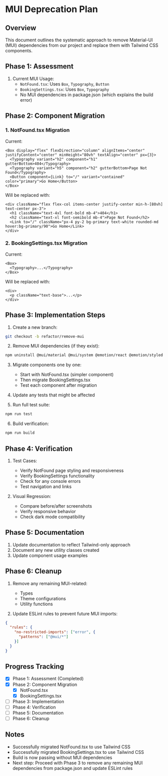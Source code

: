 # MUI Deprecation Plan

## Overview
This document outlines the systematic approach to remove Material-UI (MUI) dependencies from our project and replace them with Tailwind CSS components.

## Phase 1: Assessment
1. Current MUI Usage:
   - `NotFound.tsx`: Uses `Box`, `Typography`, `Button`
   - `BookingSettings.tsx`: Uses `Box`, `Typography`
   - No MUI dependencies in package.json (which explains the build error)

## Phase 2: Component Migration

### 1. NotFound.tsx Migration
Current:
```tsx
<Box display="flex" flexDirection="column" alignItems="center" justifyContent="center" minHeight="80vh" textAlign="center" px={3}>
  <Typography variant="h2" component="h1" gutterBottom>404</Typography>
  <Typography variant="h5" component="h2" gutterBottom>Page Not Found</Typography>
  <Button component={Link} to="/" variant="contained" color="primary">Go Home</Button>
</Box>
```

Will be replaced with:
```tsx
<div className="flex flex-col items-center justify-center min-h-[80vh] text-center px-3">
  <h1 className="text-4xl font-bold mb-4">404</h1>
  <h2 className="text-xl font-semibold mb-4">Page Not Found</h2>
  <Link to="/" className="px-4 py-2 bg-primary text-white rounded-md hover:bg-primary/90">Go Home</Link>
</div>
```

### 2. BookingSettings.tsx Migration
Current:
```tsx
<Box>
  <Typography>...</Typography>
</Box>
```

Will be replaced with:
```tsx
<div>
  <p className="text-base">...</p>
</div>
```

## Phase 3: Implementation Steps

1. Create a new branch:
```bash
git checkout -b refactor/remove-mui
```

2. Remove MUI dependencies (if they exist):
```bash
npm uninstall @mui/material @mui/system @emotion/react @emotion/styled
```

3. Migrate components one by one:
   - Start with NotFound.tsx (simpler component)
   - Then migrate BookingSettings.tsx
   - Test each component after migration

4. Update any tests that might be affected

5. Run full test suite:
```bash
npm run test
```

6. Build verification:
```bash
npm run build
```

## Phase 4: Verification

1. Test Cases:
   - Verify NotFound page styling and responsiveness
   - Verify BookingSettings functionality
   - Check for any console errors
   - Test navigation and links

2. Visual Regression:
   - Compare before/after screenshots
   - Verify responsive behavior
   - Check dark mode compatibility

## Phase 5: Documentation

1. Update documentation to reflect Tailwind-only approach
2. Document any new utility classes created
3. Update component usage examples

## Phase 6: Cleanup

1. Remove any remaining MUI-related:
   - Types
   - Theme configurations
   - Utility functions

2. Update ESLint rules to prevent future MUI imports:
```json
{
  "rules": {
    "no-restricted-imports": ["error", {
      "patterns": ["@mui/*"]
    }]
  }
}
```

## Progress Tracking

- [x] Phase 1: Assessment (Completed)
- [x] Phase 2: Component Migration
  - [x] NotFound.tsx
  - [x] BookingSettings.tsx
- [ ] Phase 3: Implementation
- [ ] Phase 4: Verification
- [ ] Phase 5: Documentation
- [ ] Phase 6: Cleanup

## Notes
- Successfully migrated NotFound.tsx to use Tailwind CSS
- Successfully migrated BookingSettings.tsx to use Tailwind CSS
- Build is now passing without MUI dependencies
- Next step: Proceed with Phase 3 to remove any remaining MUI dependencies from package.json and update ESLint rules

